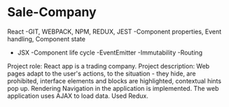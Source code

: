 # Sale-Company

React 
-GIT, WEBPACK, NPM, REDUX, JEST
-Component properties, Event handling, Component state
- JSX
-Component life cycle
-EventEmitter
-Immutability
-Routing

Project role: React app is a trading company.
Project description: 
Web pages adapt to the user's actions, to the situation - they hide, are prohibited, interface elements and blocks are highlighted, contextual hints pop up. Rendering  Navigation in the application is implemented. The web application uses AJAX to load data. Used Redux.
